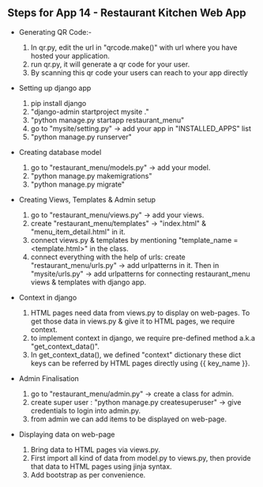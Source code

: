 ## Steps for App 14 - Restaurant Kitchen Web App

* Generating QR Code:-
    1. In qr.py, edit the url in "qrcode.make()" with url where you have hosted your application.
    2. run qr.py, it will generate a qr code for your user.
    3. By scanning this qr code your users can reach to your app directly

* Setting up django app
    1. pip install django
    2. "django-admin startproject mysite ."
    3. "python manage.py startapp restaurant_menu"
    4. go to "mysite/setting.py" -> add your app in "INSTALLED_APPS" list
    5. "python manage.py runserver"

* Creating database model
    1. go to "restaurant_menu/models.py" -> add your model.
    2. "python manage.py makemigrations"
    3. "python manage.py migrate"

* Creating Views, Templates & Admin setup
    1. go to "restaurant_menu/views.py" -> add your views.
    2. create "restaurant_menu/templates" -> "index.html" & "menu_item_detail.html" in it.
    3. connect views.py & templates by mentioning "template_name = <template.html>" in the class.
    4. connect everything with the help of urls: create "restaurant_menu/urls.py" -> add urlpatterns in it. Then in "mysite/urls.py" -> add urlpatterns for connecting restaurant_menu views & templates with django app.

* Context in django
    1. HTML pages need data from views.py to display on web-pages. To get those data in views.py & give it to HTML pages, we require context.
    2. to implement context in django, we require pre-defined method a.k.a "get_context_data()". 
    3. In get_context_data(), we defined "context" dictionary these dict keys can be referred by HTML pages directly using {{ key_name }}.

* Admin Finalisation
    1. go to "restaurant_menu/admin.py" -> create a class for admin.
    2. create super user : "python manage.py createsuperuser" -> give credentials to login into admin.py.
    3. from admin we can add items to be displayed on web-page.

* Displaying data on web-page
    1. Bring data to HTML pages via views.py. 
    2. First import all kind of data from model.py to views.py, then provide that data to HTML pages using jinja syntax.
    3. Add bootstrap as per convenience.







